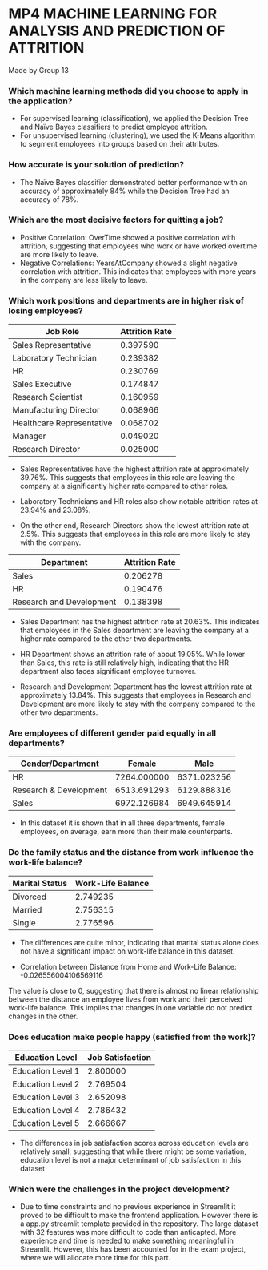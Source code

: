 # MP4 MACHINE LEARNING FOR ANALYSIS AND PREDICTION OF ATTRITION
Made by Group 13

### Which machine learning methods did you choose to apply in the application?

- For supervised learning (classification), we applied the Decision Tree and Naïve Bayes classifiers to predict employee attrition. 
- For unsupervised learning (clustering), we used the K-Means algorithm to segment employees into groups based on their attributes.

### How accurate is your solution of prediction?

- The Naïve Bayes classifier demonstrated better performance with an accuracy of approximately 84% while the Decision Tree had an accuracy of 78%.

### Which are the most decisive factors for quitting a job?

- Positive Correlation: OverTime showed a positive correlation with attrition, suggesting that employees who work or have worked overtime are more likely to leave.
- Negative Correlations: YearsAtCompany showed a slight negative correlation with attrition. This indicates that employees with more years in the company are less likely to leave.

### Which work positions and departments are in higher risk of losing employees?
| Job Role                  | Attrition Rate |
|---------------------------|----------------|
| Sales Representative      | 0.397590       |
| Laboratory Technician     | 0.239382       |
| HR                        | 0.230769       |
| Sales Executive           | 0.174847       |
| Research Scientist        | 0.160959       |
| Manufacturing Director    | 0.068966       |
| Healthcare Representative | 0.068702       |
| Manager                   | 0.049020       |
| Research Director         | 0.025000       |

- Sales Representatives have the highest attrition rate at approximately 39.76%. This suggests that employees in this role are leaving the company at a significantly higher rate compared to other roles. 

- Laboratory Technicians and HR roles also show notable attrition rates at 23.94% and 23.08%.

- On the other end, Research Directors show the lowest attrition rate at 2.5%. This suggests that employees in this role are more likely to stay with the company.

| Department              | Attrition Rate |
|-------------------------|----------------|
| Sales                   | 0.206278       |
| HR                      | 0.190476       |
| Research and Development| 0.138398       |

- Sales Department has the highest attrition rate at 20.63%. This indicates that employees in the Sales department are leaving the company at a higher rate compared to the other two departments.

- HR Department shows an attrition rate of about 19.05%. While lower than Sales, this rate is still relatively high, indicating that the HR department also faces significant employee turnover.

- Research and Development Department has the lowest attrition rate at approximately 13.84%. This suggests that employees in Research and Development are more likely to stay with the company compared to the other two departments.

### Are employees of different gender paid equally in all departments?

| Gender/Department      | Female       | Male         |
|------------------------|--------------|--------------|
| HR                     | 7264.000000  | 6371.023256  |
| Research & Development | 6513.691293  | 6129.888316  |
| Sales                  | 6972.126984  | 6949.645914  |

- In this dataset it is shown that in all three departments, female employees, on average, earn more than their male counterparts.

### Do the family status and the distance from work influence the work-life balance?

| Marital Status | Work-Life Balance |
|----------------|-------------------|
| Divorced       | 2.749235          |
| Married        | 2.756315          |
| Single         | 2.776596          |

- The differences are quite minor, indicating that marital status alone does not have a significant impact on work-life balance in this dataset.

- Correlation between Distance from Home and Work-Life Balance: -0.026556004106569116

The value is close to 0, suggesting that there is almost no linear relationship between the distance an employee lives from work and their perceived work-life balance. This implies that changes in one variable do not predict changes in the other.

### Does education make people happy (satisfied from the work)?

| Education Level      | Job Satisfaction |
|----------------------|------------------|
| Education Level 1    | 2.800000         |
| Education Level 2    | 2.769504         |
| Education Level 3    | 2.652098         |
| Education Level 4    | 2.786432         |
| Education Level 5    | 2.666667         |

- The differences in job satisfaction scores across education levels are relatively small, suggesting that while there might be some variation, education level is not a major determinant of job satisfaction in this dataset

### Which were the challenges in the project development?

- Due to time constraints and no previous experience in Streamlit it proved to be difficult to make the frontend application. However there is a app.py streamlit template provided in the repository.
The large dataset with 32 features was more difficult to code than anticapted. More experience and time is needed to make something meaningful in Streamlit. However, this has been accounted for in the exam project, where we will allocate more time for this part.

